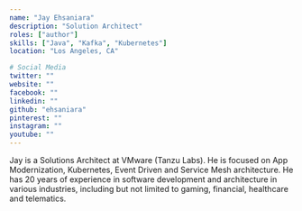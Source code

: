 ```yaml
---
name: "Jay Ehsaniara"
description: "Solution Architect"
roles: ["author"]
skills: ["Java", "Kafka", "Kubernetes"]
location: "Los Angeles, CA"

# Social Media
twitter: ""
website: ""
facebook: ""
linkedin: ""
github: "ehsaniara"
pinterest: ""
instagram: ""
youtube: ""
---
```

<!-- markdownlint-disable MD041-->
Jay is a Solutions Architect at VMware (Tanzu Labs). He is focused on App Modernization, Kubernetes, Event Driven and Service Mesh architecture. He has 20 years of experience in software development and architecture in various industries, including but not limited to gaming, financial, healthcare and telematics.
